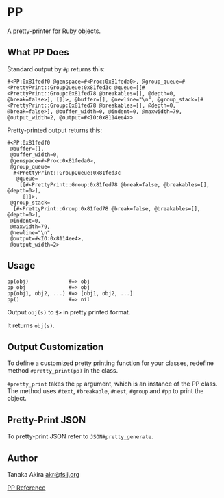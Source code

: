 # PP

A pretty-printer for Ruby objects.

## What PP Does

Standard output by `#p` returns this:

    #<PP:0x81fedf0 @genspace=#<Proc:0x81feda0>, @group_queue=#<PrettyPrint::GroupQueue:0x81fed3c @queue=[[#<PrettyPrint::Group:0x81fed78 @breakables=[], @depth=0, @break=false>], []]>, @buffer=[], @newline="\n", @group_stack=[#<PrettyPrint::Group:0x81fed78 @breakables=[], @depth=0, @break=false>], @buffer_width=0, @indent=0, @maxwidth=79, @output_width=2, @output=#<IO:0x8114ee4>>

Pretty-printed output returns this:

    #<PP:0x81fedf0
     @buffer=[],
     @buffer_width=0,
     @genspace=#<Proc:0x81feda0>,
     @group_queue=
      #<PrettyPrint::GroupQueue:0x81fed3c
       @queue=
        [[#<PrettyPrint::Group:0x81fed78 @break=false, @breakables=[], @depth=0>],
         []]>,
     @group_stack=
      [#<PrettyPrint::Group:0x81fed78 @break=false, @breakables=[], @depth=0>],
     @indent=0,
     @maxwidth=79,
     @newline="\n",
     @output=#<IO:0x8114ee4>,
     @output_width=2>

## Usage

    pp(obj)             #=> obj
    pp obj              #=> obj
    pp(obj1, obj2, ...) #=> [obj1, obj2, ...]
    pp()                #=> nil

Output `obj(s)` to `$>` in pretty printed format.

It returns `obj(s)`.

## Output Customization

To define a customized pretty printing function for your classes, redefine
method `#pretty_print(pp)` in the class.

`#pretty_print` takes the `pp` argument, which is an instance of the PP class.
The method uses `#text`, `#breakable`, `#nest`, `#group` and `#pp` to print the object.

## Pretty-Print JSON

To pretty-print JSON refer to `JSON#pretty_generate`.

## Author
Tanaka Akira <akr@fsij.org>

[PP Reference](https://ruby-doc.org/stdlib-2.6/libdoc/pp/rdoc/PP.html)